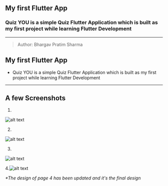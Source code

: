 ## My first Flutter App
### Quiz YOU is a simple Quiz Flutter Application which is built as my first project while learning Flutter Development
---


> Author: Bhargav Pratim Sharma


## My first Flutter App

- Quiz YOU is a simple Quiz Flutter Application which is built as my first project while learning Flutter Development

---

## A few Screenshots

1. 
![alt text](Screenshot_20240626-204840_quiz_app.png)

2. 

![alt text](Screenshot_20240626-204845_quiz_app.png)

3.
![alt text](Screenshot_20240626-204848_quiz_app-1.png)

4.![alt text](Screenshot_20240629-121402_quiz_app.png)



*\*The design of page 4 has been updated and it's the final design*


